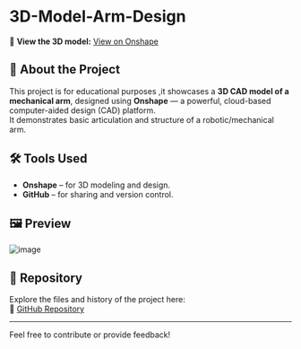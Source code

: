 # 3D-Model-Arm-Design

🔗 **View the 3D model:** [View on Onshape](https://tinyurl.com/3d-model-arm-design)

## 📌 About the Project

This project is for educational purposes ,it showcases a **3D CAD model of a mechanical arm**, designed using **Onshape** — a powerful, cloud-based computer-aided design (CAD) platform.  
It demonstrates basic articulation and structure of a robotic/mechanical arm.

## 🛠️ Tools Used

- **Onshape** – for 3D modeling and design.
- **GitHub** – for sharing and version control.

## 🖼️ Preview

![image](https://github.com/user-attachments/assets/8df62065-7533-4373-b5cd-9c6290428632)

## 📂 Repository

Explore the files and history of the project here:  
🔗 [GitHub Repository](https://github.com/AhmedJamjoom/3D-Model-Arm-Design)

---

Feel free to contribute or provide feedback!
